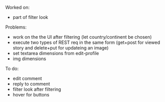 Worked on:
- part of filter look


Problems:
- work on the the UI after filtering (let country/continent be chosen)
- execute two types of REST req in the same form (get+post for viewed story and delete+put for updateing an image)
- set textarea dimensions from edit-profile
- img dimensions

To do:
- edit comment
- reply to comment
- filter look after filtering
- hover for buttons